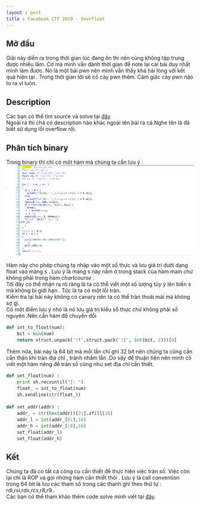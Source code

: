 ```yaml
---
layout : post
title : Facebook CTF 2019 - Overfloat
---
```


## Mở đầu
Giải này diễn ra trong thời gian lúc đang ôn thi nên cũng không tập trung được nhiều lắm. Cơ mà mình vẫn dành thời gian để note lại cái bài duy nhất
mình làm được. Nó là một bài pwn nên mình vẫn thấy khá hài lòng với kết quả hiện tại . Trong thời gian tới sẽ cố cày pwn thêm. Cảm giác cày pwn não to ra
vl luôn.  
## Description  
Các bạn có thể tìm source và solve tại [đây](https://github.com/kamithanthanh/kamithanthanh.github.io/tree/master/Pwnable/overfloat)  
Ngoài ra thì chả có description nào khác ngoài tên bài ra cả.Nghe tên là đã biết sử dụng lỗi overflow rồi.

## Phân tích binary  

Trong binary thì chỉ có một hàm mà chúng ta cần lưu ý : 
![hinh1](/Pwnable/overfloat/img/hinh1.png)

Hàm này cho phép chúng ta nhập vào một số thực và lưu giá trị dưới dạng float vào mảng s . Lưu ý là mảng s này nằm ở trong stack của hàm main chứ
không phải trong hàm _chartcourse_ .  
Tới đây có thể nhận ra rõ ràng là ta có thể viết một số lượng tùy ý lên biến s mà không bị giới hạn . Tức là ta có một lỗi tràn.  
Kiểm tra lại bài này không có canary nên ta có thể tràn thoải mái mà không sợ gì.  
Có một điểm lưu ý nhỏ là nó lưu giá trị kiểu số thực chứ không phải số nguyên .Nên cần hàm để chuyển đổi  

```python
def int_to_float(num):
    bit = bin(num)
    return struct.unpack('!f',struct.pack('!I', int(bit, 2)))[0]
```

Thêm nữa, bài này là 64 bit mà mỗi lần chỉ ghi 32 bit nên chúng ta cũng cần cẩn thận khi tràn địa chỉ , tránh nhầm lẫn .Do vậy để thuận tiện nên
mình có viết một hàm riêng để tràn số cũng như set địa chỉ cần thiết.  
```python
def set_float(num) :
    print sh.recvuntil("]: ")
    float_ = int_to_float(num)
    sh.sendline(str(float_))

def set_addr(addr) :
    addr_ = str(hex(addr))[2:].zfill(16)
    addr_l = int(addr_[8:],16)
    addr_h = int(addr_[:8],16)
    set_float(addr_l)
    set_float(addr_h)
```

## Kết  
Chúng ta đã có tất cả công cụ cần thiết để thực hiện việc tràn số. Việc còn lại chỉ là ROP và gọi những hàm cần thiết thôi . Lưu ý là 
call convention trong 64 bit là lưu các tham số trong các thanh ghi theo thứ tự : rdi,rsi,rdx,rcx,r8,r9 .  
Các bạn có thể tham khảo thêm code solve mình viết tại [đây](https://github.com/kamithanthanh/kamithanthanh.github.io/tree/master/Pwnable/overfloat).
